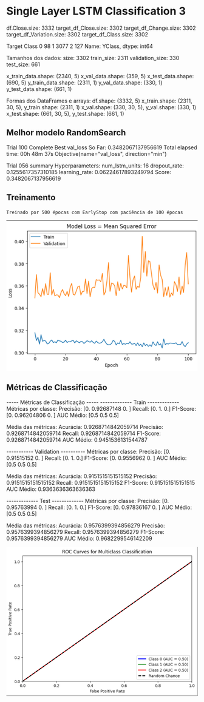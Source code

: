 # Single Layer LSTM Classification 3

df.Close.size: 3332
target_df_Close.size: 3302
target_df_Change.size: 3302
target_df_Variation.size: 3302
target_df_Class.size: 3302  

Target Class
0      98
1    3077
2     127
Name: YClass, dtype: int64

Tamanhos dos dados:
size: 3302
train_size: 2311
validation_size: 330
test_size: 661

x_train_data.shape: (2340, 5)
x_val_data.shape: (359, 5)
x_test_data.shape: (690, 5)
y_train_data.shape: (2311, 1)
y_val_data.shape: (330, 1)
y_test_data.shape: (661, 1)

Formas dos DataFrames e arrays:
df.shape: (3332, 5)
x_train.shape: (2311, 30, 5), y_train.shape: (2311, 1)
x_val.shape: (330, 30, 5), y_val.shape: (330, 1)
x_test.shape: (661, 30, 5), y_test.shape: (661, 1)

## Melhor modelo RandomSearch

Trial 100 Complete 
Best val_loss So Far: 0.3482067137956619
Total elapsed time: 00h 48m 37s
Objective(name="val_loss", direction="min")

Trial 056 summary
Hyperparameters:
num_lstm_units: 16
dropout_rate: 0.1255617357310185
learning_rate: 0.06224617893249794
Score: 0.3482067137956619

## Treinamento 
    Treinado por 500 épocas com EarlyStop com paciência de 100 épocas
![Alt text](./img/loss3.png)

## Métricas de Classificação
----- Métricas de Classificação -----
------------- Train -------------
Métricas por classe:
Precisão: [0.         0.92687148 0.        ]
Recall: [0. 1. 0.]
F1-Score: [0.         0.96204806 0.        ]
AUC Médio: [0.5 0.5 0.5]

Média das métricas:
Acurácia: 0.9268714842059714
Precisão: 0.9268714842059714
Recall: 0.9268714842059714
F1-Score: 0.9268714842059714
AUC Médio: 0.9451536131544787

----------- Validation ----------
Métricas por classe:
Precisão: [0.         0.91515152 0.        ]
Recall: [0. 1. 0.]
F1-Score: [0.        0.9556962 0.       ]
AUC Médio: [0.5 0.5 0.5]

Média das métricas:
Acurácia: 0.9151515151515152
Precisão: 0.9151515151515152
Recall: 0.9151515151515152
F1-Score: 0.915151515151515
AUC Médio: 0.9363636363636363

------------- Test -------------
Métricas por classe:
Precisão: [0.         0.95763994 0.        ]
Recall: [0. 1. 0.]
F1-Score: [0.         0.97836167 0.        ]
AUC Médio: [0.5 0.5 0.5]

Média das métricas:
Acurácia: 0.9576399394856279
Precisão: 0.9576399394856279
Recall: 0.9576399394856279
F1-Score: 0.9576399394856279
AUC Médio: 0.9682299546142209


![Alt text](./img/auc3.png)